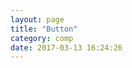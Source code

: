 ```yaml
---
layout: page
title: "Button"
category: comp
date: 2017-03-13 16:24:26
---
```


<div id="root"></div>
<script src="../lib/Common.js"></script>
<script src="../lib/Button.js"></script>